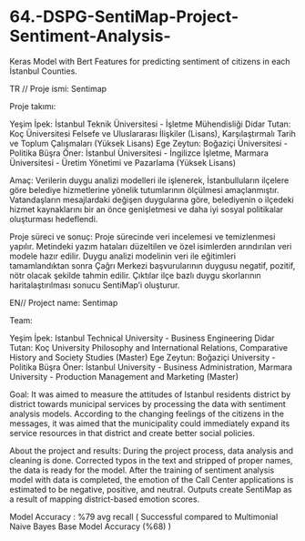 # 64.-DSPG-SentiMap-Project-Sentiment-Analysis-
Keras Model with Bert Features for predicting sentiment of citizens in each İstanbul Counties.

TR // Proje ismi: Sentimap

Proje takımı:

Yeşim İpek: İstanbul Teknik Üniversitesi  - İşletme Mühendisliği
Didar Tutan: Koç Üniversitesi Felsefe ve Uluslararası İlişkiler (Lisans), Karşılaştırmalı Tarih ve Toplum Çalışmaları (Yüksek Lisans)
Ege Zeytun: Boğaziçi Üniversitesi - Politika
Büşra Öner: İstanbul Üniversitesi - İngilizce İşletme, Marmara Üniversitesi - Üretim Yönetimi ve Pazarlama (Yüksek Lisans)
 
Amaç: Verilerin duygu analizi modelleri ile işlenerek, İstanbulluların ilçelere göre belediye hizmetlerine yönelik tutumlarının ölçülmesi amaçlanmıştır. Vatandaşların mesajlardaki değişen duygularına göre, belediyenin o ilçedeki hizmet kaynaklarını bir an önce genişletmesi ve daha iyi sosyal politikalar oluşturması hedeflendi.

Proje süreci ve sonuç:
Proje sürecinde veri incelemesi ve temizlenmesi yapılır. Metindeki yazım hataları düzeltilen ve özel isimlerden arındırılan veri modele hazır edilir. Duygu analizi modelinin veri ile eğitimleri tamamlandıktan sonra Çağrı Merkezi başvurularının duygusu negatif, pozitif, nötr olacak şekilde tahmin edilir. Çıktılar ilçe bazlı duygu skorlarının haritalaştırılması sonucu SentiMap’i oluşturur.

EN//
Project name: Sentimap

Team: 

Yeşim İpek: Istanbul Technical University  - Business Engineering
Didar Tutan: Koç University Philosophy and International Relations, Comparative History and Society Studies (Master)
Ege Zeytun: Boğaziçi University  - Politika
Büşra Öner: İstanbul University - Business Administration, Marmara University - Production Management and Marketing (Master)

Goal: It was aimed to measure the attitudes of Istanbul residents district by district towards municipal services by processing the data with sentiment analysis models. According to the changing feelings of the citizens in the messages, it was aimed that the municipality could immediately expand its service resources in that district and create better social policies.

About the project and results: 
During the project process, data analysis and cleaning is done. Corrected typos in the text and stripped of proper names, the data is ready for the model. After the training of sentiment analysis model with data is completed, the emotion of the Call Center applications is estimated to be negative, positive, and neutral. Outputs create SentiMap as a result of mapping district-based emotion scores.

Model Accuracy : %79 avg recall ( Successful compared to Multimonial Naive Bayes Base Model Accuracy (%68) )
